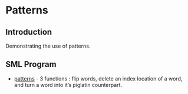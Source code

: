 # Patterns
## Introduction
Demonstrating the use of patterns.
## SML Program
  * [patterns]( https://github.com/Spades86/Undergraduate/blob/master/SML/Patterns/patterns.sml) - 3 functions : flip words, delete an index location of a word, and turn a word into it’s piglatin counterpart.
